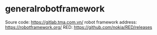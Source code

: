 # generalrobotframework
Soure code: https://gitlab.tma.com.vn/
robot framework address: https://robotframework.org/
RED: https://github.com/nokia/RED/releases
